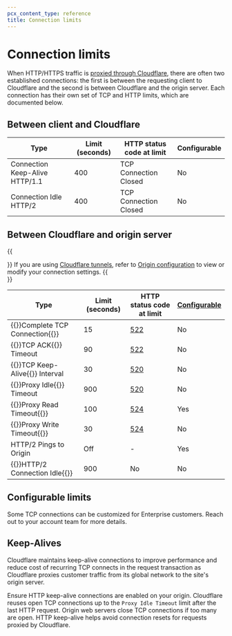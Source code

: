 ```yaml
---
pcx_content_type: reference
title: Connection limits
---
```


# Connection limits

When HTTP/HTTPS traffic is [proxied through Cloudflare](/fundamentals/concepts/how-cloudflare-works/#how-cloudflare-works-as-a-reverse-proxy), there are often two established connections: the first is between the requesting client to Cloudflare and the second is between Cloudflare and the origin server. Each connection has their own set of TCP and HTTP limits, which are documented below. 

## Between client and Cloudflare

| Type  | Limit (seconds) | HTTP status code at limit | Configurable | 
| ---  | --- | --- | --- | 
| Connection Keep-Alive HTTP/1.1 |  400 | TCP Connection Closed | No |
| Connection Idle HTTP/2 | 400 | TCP Connection Closed | No |


## Between Cloudflare and origin server

{{<Aside type="note">}}
If you are using [Cloudflare tunnels](/cloudflare-one/connections/connect-networks/), refer to [Origin configuration](/cloudflare-one/connections/connect-networks/configure-tunnels/origin-configuration/) to view or modify your connection settings. 
{{</Aside>}}

| Type  | Limit (seconds) | HTTP status code at limit | [Configurable](/fundamentals/reference/connection-limits/#configurable-limits) | 
| ---  | --- | --- | --- | 
| {{<glossary-tooltip term_id="TCP three-way handshake">}}Complete TCP Connection{{</glossary-tooltip>}} | 15 | [522](/support/troubleshooting/cloudflare-errors/troubleshooting-cloudflare-5xx-errors/#error-522-connection-timed-out) | No | 
| {{<glossary-tooltip term_id="ACK (Acknowledge)">}}TCP ACK{{</glossary-tooltip>}} Timeout | 90 | [522](/support/troubleshooting/cloudflare-errors/troubleshooting-cloudflare-5xx-errors/#error-522-connection-timed-out) | No | 
| {{<glossary-tooltip term_id="TCP Keep-Alive">}}TCP Keep-Alive{{</glossary-tooltip>}} Interval | 30 | [520](/support/troubleshooting/cloudflare-errors/troubleshooting-cloudflare-5xx-errors/#error-520-web-server-returns-an-unknown-error) | No | 
| {{<glossary-tooltip term_id="idle connection">}}Proxy Idle{{</glossary-tooltip>}} Timeout | 900 | [520](/support/troubleshooting/cloudflare-errors/troubleshooting-cloudflare-5xx-errors/#error-520-web-server-returns-an-unknown-error) | No | 
| {{<glossary-tooltip term_id="proxy read timeout">}}Proxy Read Timeout{{</glossary-tooltip>}} | 100 | [524](/support/troubleshooting/cloudflare-errors/troubleshooting-cloudflare-5xx-errors/#error-524-a-timeout-occurred) | Yes | 
| {{<glossary-tooltip term_id="proxy write timeout">}}Proxy Write Timeout{{</glossary-tooltip>}} | 30 | [524](/support/troubleshooting/cloudflare-errors/troubleshooting-cloudflare-5xx-errors/#error-524-a-timeout-occurred) | No | 
| HTTP/2 Pings to Origin | Off | - | Yes | 
| {{<glossary-tooltip term_id="idle connection">}}HTTP/2 Connection Idle{{</glossary-tooltip>}} | 900 |  No | No | 

## Configurable limits

Some TCP connections can be customized for Enterprise customers. Reach out to your account team for more details.

## Keep-Alives

Cloudflare maintains keep-alive connections to improve performance and reduce cost of recurring TCP connects in the request transaction as Cloudflare proxies customer traffic from its global network to the site's origin server.

Ensure HTTP keep-alive connections are enabled on your origin. Cloudflare reuses open TCP connections up to the `Proxy Idle Timeout` limit after the last HTTP request. Origin web servers close TCP connections if too many are open. HTTP keep-alive helps avoid connection resets for requests proxied by Cloudflare.